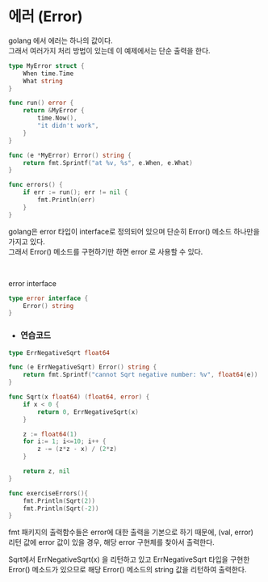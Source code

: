 # 에러 (Error) 

golang 에서 에러는 하나의 값이다.  
그래서 여러가지 처리 방법이 있는데 이 예제에서는 단순 출력을 한다.  


```go
type MyError struct {
	When time.Time
	What string
}

func run() error {
	return &MyError {
		time.Now(),
		"it didn't work",
	}
}

func (e *MyError) Error() string {
	return fmt.Sprintf("at %v, %s", e.When, e.What)
}

func errors() {
	if err := run(); err != nil {
		fmt.Println(err)
	}
}
```

golang은 error 타입이 interface로 정의되어 있으며 단순히 Error() 메소드 하나만을 가지고 있다.  
그래서 Error() 메소드를 구현하기만 하면 error 로 사용할 수 있다.

<br>

error interface

```go
type error interface {
    Error() string
}
```

- ### 연습코드

```go
type ErrNegativeSqrt float64

func (e ErrNegativeSqrt) Error() string {
	return fmt.Sprintf("cannot Sqrt negative number: %v", float64(e))
}

func Sqrt(x float64) (float64, error) {
	if x < 0 {
		return 0, ErrNegativeSqrt(x)
	}

	z := float64(1)
	for i:= 1; i<=10; i++ {
		z -= (z*z - x) / (2*z)
	}

	return z, nil
}

func exerciseErrors(){
	fmt.Println(Sqrt(2))
	fmt.Println(Sqrt(-2))
}
```

fmt 패키지의 출력함수들은 error에 대한 출력을 기본으로 하기 때문에, (val, error)  
리턴 값에 error 값이 있을 경우, 해당 error 구현체를 찾아서 출력한다.  

Sqrt에서 ErrNegativeSqrt(x) 을 리턴하고 있고 ErrNegativeSqrt 타입을 구현한 Error() 메소드가 있으므로 해당 Error() 메소드의 string 값을 리턴하여 출력한다.
